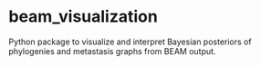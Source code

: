 # beam_visualization
Python package to visualize and interpret Bayesian posteriors of phylogenies and metastasis graphs from BEAM output.
